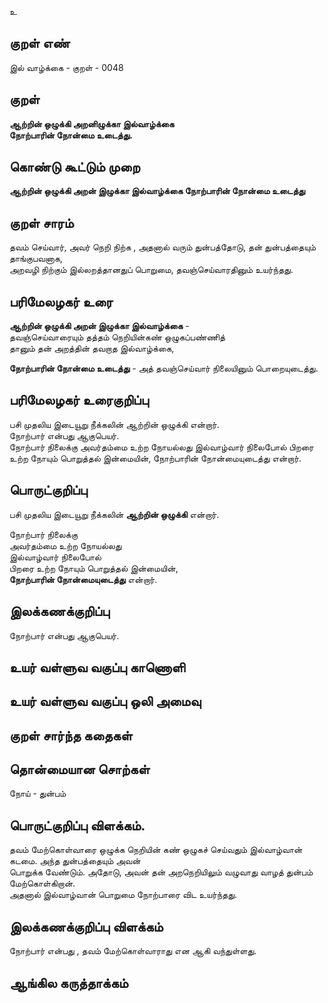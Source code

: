 உ

## குறள் எண் 

இல் வாழ்க்கை - குறள் - 0048
## குறள் 

**ஆற்றின் ஒழுக்கி அறனிழுக்கா இல்வாழ்க்கை  
நோற்பாரின் நோன்மை உடைத்து.** 

## கொண்டு கூட்டும் முறை

**ஆற்றின் ஒழுக்கி அறன் இழுக்கா இல்வாழ்க்கை நோற்பாரின் நோன்மை உடைத்து**  

## குறள் சாரம் 

தவம் செய்வார், அவர் நெறி நிற்க , அதனால் வரும் துன்பத்தோடு, தன் துன்பத்தையும் தாங்குபவனாக,   
அறவழி நிற்கும் இல்லறத்தானதுப் பொறுமை, தவஞ்செய்வாரதினும் உயர்ந்தது.

## பரிமேலழகர் உரை

**ஆற்றின் ஒழுக்கி அறன் இழுக்கா இல்வாழ்க்கை** -  
தவஞ்செய்வாரையும் தத்தம் நெறியின்கண் ஒழுகப்பண்ணித்  
தானும் தன் அறத்தின் தவறாத இல்வாழ்க்கை,  

**நோற்பாரின் நோன்மை உடைத்து** - அத் தவஞ்செய்வார் நிலையினும் பொறையுடைத்து. 	

## பரிமேலழகர் உரைகுறிப்பு   

பசி முதலிய இடையூறு நீக்கலின் ஆற்றின் ஒழுக்கி என்றார்.  
நோற்பார் என்பது ஆகுபெயர்.  
நோற்பார் நிலைக்கு அவர்தம்மை உற்ற நோயல்லது இல்வாழ்வார் நிலைபோல் பிறரை உற்ற நோயும் பொறுத்தல் இன்மையின், நோற்பாரின் நோன்மையுடைத்து என்றார்.   

## பொருட்குறிப்பு 

பசி முதலிய இடையூறு நீக்கலின் **ஆற்றின் ஒழுக்கி** என்றார்.  
 
நோற்பார் நிலைக்கு  
அவர்தம்மை உற்ற நோயல்லது  
இல்வாழ்வார் நிலைபோல்  
பிறரை உற்ற நோயும் பொறுத்தல் இன்மையின்,  
**நோற்பாரின் நோன்மையுடைத்து** என்றார்.    

## இலக்கணக்குறிப்பு  

நோற்பார் என்பது ஆகுபெயர்.  

## உயர் வள்ளுவ வகுப்பு காணொளி


## உயர் வள்ளுவ வகுப்பு ஒலி அமைவு 

 
## குறள் சார்ந்த கதைகள் 


## தொன்மையான சொற்கள்

நோய் - துன்பம் 

## பொருட்குறிப்பு விளக்கம்.

தவம் மேற்கொள்வாரை ஒழுக்க நெறியின் கண் ஒழுகச் செய்வதும் இல்வாழ்வான் கடமை. அந்த துன்பத்தையும் அவன்  
பொறுக்க வேண்டும். அதோடு, அவன் தன் அறநெறியிலும் வழுவாது வாழத் துன்பம் மேற்கொள்கிறான்.  
அதனால் இல்வாழ்வான் பொறுமை நோற்பாரை விட உயர்ந்தது. 

## இலக்கணக்குறிப்பு விளக்கம்

நோற்பார் என்பது , தவம் மேற்கொள்வாராது என ஆகி வந்துள்ளது.

## ஆங்கில கருத்தாக்கம் 


